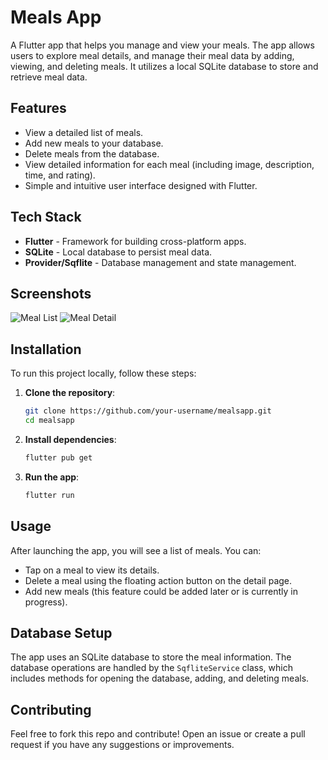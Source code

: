 # Meals App

A Flutter app that helps you manage and view your meals. The app allows users to explore meal details, and manage their meal data by adding, viewing, and deleting meals. It utilizes a local SQLite database to store and retrieve meal data.

## Features

- View a detailed list of meals.
- Add new meals to your database.
- Delete meals from the database.
- View detailed information for each meal (including image, description, time, and rating).
- Simple and intuitive user interface designed with Flutter.

## Tech Stack

- **Flutter** - Framework for building cross-platform apps.
- **SQLite** - Local database to persist meal data.
- **Provider/Sqflite** - Database management and state management.

## Screenshots

![Meal List](assets/images/meal_list.png)
![Meal Detail](assets/images/meal_detail.png)

## Installation

To run this project locally, follow these steps:

1. **Clone the repository**:
    ```bash
    git clone https://github.com/your-username/mealsapp.git
    cd mealsapp
    ```

2. **Install dependencies**:
    ```bash
    flutter pub get
    ```

3. **Run the app**:
    ```bash
    flutter run
    ```

## Usage

After launching the app, you will see a list of meals. You can:

- Tap on a meal to view its details.
- Delete a meal using the floating action button on the detail page.
- Add new meals (this feature could be added later or is currently in progress).

## Database Setup

The app uses an SQLite database to store the meal information. The database operations are handled by the `SqfliteService` class, which includes methods for opening the database, adding, and deleting meals.

## Contributing

Feel free to fork this repo and contribute! Open an issue or create a pull request if you have any suggestions or improvements.



